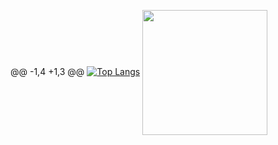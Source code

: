@@ -1,4 +1,3 @@
[![Top Langs](https://github-readme-stats.vercel.app/api/top-langs/?username=MarcitoDorito&layout=donut)](https://github.com/MarcitoDorito/github-readme-stats)
<a href="https://github.com/MarcitoDorito/github-readme-stats">
  <img height=200 align="center" src="https://github-readme-stats.vercel.app/api?username=MarcitoDorito" />
</a>
